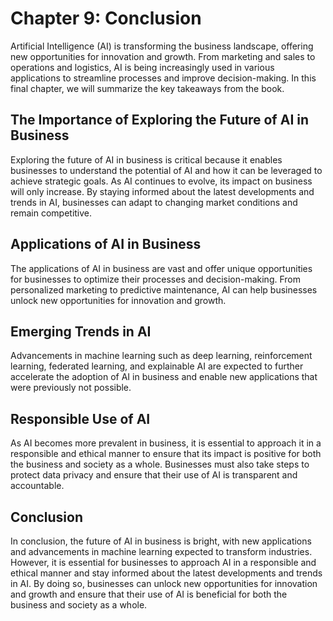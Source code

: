 Chapter 9: Conclusion
=====================

Artificial Intelligence (AI) is transforming the business landscape, offering new opportunities for innovation and growth. From marketing and sales to operations and logistics, AI is being increasingly used in various applications to streamline processes and improve decision-making. In this final chapter, we will summarize the key takeaways from the book.

The Importance of Exploring the Future of AI in Business
--------------------------------------------------------

Exploring the future of AI in business is critical because it enables businesses to understand the potential of AI and how it can be leveraged to achieve strategic goals. As AI continues to evolve, its impact on business will only increase. By staying informed about the latest developments and trends in AI, businesses can adapt to changing market conditions and remain competitive.

Applications of AI in Business
------------------------------

The applications of AI in business are vast and offer unique opportunities for businesses to optimize their processes and decision-making. From personalized marketing to predictive maintenance, AI can help businesses unlock new opportunities for innovation and growth.

Emerging Trends in AI
---------------------

Advancements in machine learning such as deep learning, reinforcement learning, federated learning, and explainable AI are expected to further accelerate the adoption of AI in business and enable new applications that were previously not possible.

Responsible Use of AI
---------------------

As AI becomes more prevalent in business, it is essential to approach it in a responsible and ethical manner to ensure that its impact is positive for both the business and society as a whole. Businesses must also take steps to protect data privacy and ensure that their use of AI is transparent and accountable.

Conclusion
----------

In conclusion, the future of AI in business is bright, with new applications and advancements in machine learning expected to transform industries. However, it is essential for businesses to approach AI in a responsible and ethical manner and stay informed about the latest developments and trends in AI. By doing so, businesses can unlock new opportunities for innovation and growth and ensure that their use of AI is beneficial for both the business and society as a whole.


